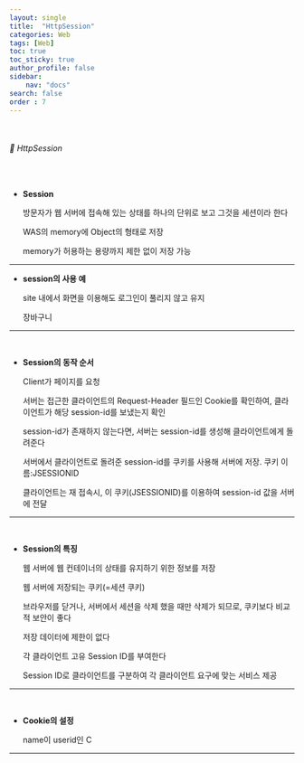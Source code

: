 ```yaml
---
layout: single
title:  "HttpSession"
categories: Web
tags: [Web]
toc: true
toc_sticky: true
author_profile: false
sidebar:
    nav: "docs"
search: false
order : 7
---
```


<br>

###### 🚥 HttpSession

<br>

- **Session**

  방문자가 웹 서버에 접속해 있는 상태를 하나의 단위로 보고 그것을 세션이라 한다

  WAS의 memory에 Object의 형태로 저장

  memory가 허용하는 용량까지 제한 없이 저장 가능

-----------

- **session의 사용 예**

  site 내에서 화면을 이용해도 로그인이 풀리지 않고 유지

  장바구니

------------

<br>

- **Session의 동작 순서**

  Client가 페이지를 요청

  서버는 접근한 클라이언트의 Request-Header 필드인 Cookie를 확인하여, 클라이언트가 해당 session-id를 보냈는지 확인

  session-id가 존재하지 않는다면, 서버는 session-id를 생성해 클라이언트에게 돌려준다

  서버에서 클라이언트로 돌려준 session-id를 쿠키를 사용해 서버에 저장. 쿠키 이름:JSESSIONID

  클라이언트는 재 접속시, 이 쿠키(JSESSIONID)를 이용하여 session-id 값을 서버에 전달 

------------

<br>

- **Session의 특징**

  웹 서버에 웹 컨테이너의 상태를 유지하기 위한 정보를 저장

  웹 서버에 저장되는 쿠키(=세션 쿠키)

  브라우저를 닫거나, 서버에서 세션을 삭제 했을 때만 삭제가 되므로, 쿠키보다 비교적 보안이 좋다

  저장 데이터에 제한이 없다
  
  각 클라이언트 고유 Session ID를 부여한다
  
  Session ID로 클라이언트를 구분하여 각 클라이언트 요구에 맞는 서비스 제공

------------

<br>

- **Cookie의 설정**

  name이 userid인 C

------------

<br>
